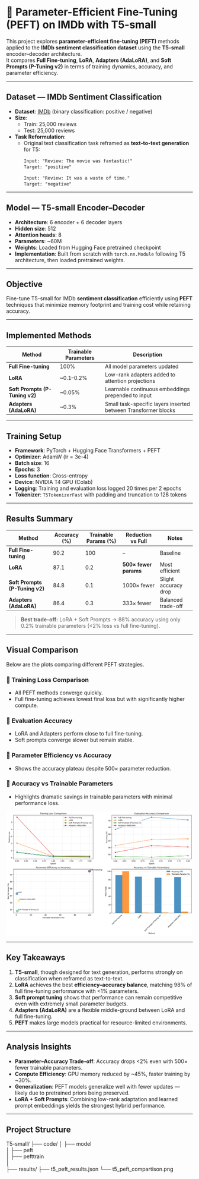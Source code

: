 # 🧠 Parameter-Efficient Fine-Tuning (PEFT) on IMDb with T5-small

This project explores **parameter-efficient fine-tuning (PEFT)** methods applied to the **IMDb sentiment classification dataset** using the **T5-small** encoder–decoder architecture.  
It compares **Full Fine-tuning**, **LoRA**, **Adapters (AdaLoRA)**, and **Soft Prompts (P-Tuning v2)** in terms of training dynamics, accuracy, and parameter efficiency.

---

##  Dataset — IMDb Sentiment Classification

- **Dataset**: [IMDb](https://huggingface.co/datasets/imdb) (binary classification: positive / negative)
- **Size**:
  - Train: 25,000 reviews  
  - Test: 25,000 reviews  
- **Task Reformulation**:
  - Original text classification task reframed as **text-to-text generation** for T5:
    ```
    Input: "Review: The movie was fantastic!"
    Target: "positive"
    ```
    ```
    Input: "Review: It was a waste of time."
    Target: "negative"
    ```

---

##  Model — T5-small Encoder–Decoder

- **Architecture**: 6 encoder + 6 decoder layers  
- **Hidden size**: 512  
- **Attention heads**: 8  
- **Parameters**: ~60M  
- **Weights**: Loaded from Hugging Face pretrained checkpoint  
- **Implementation**: Built from scratch with `torch.nn.Module` following T5 architecture, then loaded pretrained weights.

---

##  Objective

Fine-tune T5-small for IMDb **sentiment classification** efficiently using **PEFT** techniques that minimize memory footprint and training cost while retaining accuracy.

---

##  Implemented Methods

| Method | Trainable Parameters | Description |
|--------|----------------------|--------------|
| **Full Fine-tuning** | 100% | All model parameters updated |
| **LoRA** | ~0.1–0.2% | Low-rank adapters added to attention projections |
| **Soft Prompts (P-Tuning v2)** | ~0.05% | Learnable continuous embeddings prepended to input |
| **Adapters (AdaLoRA)** | ~0.3% | Small task-specific layers inserted between Transformer blocks |

---

##  Training Setup

- **Framework**: PyTorch + Hugging Face Transformers + PEFT
- **Optimizer**: AdamW (lr = 3e-4)
- **Batch size**: 16
- **Epochs**: 3
- **Loss function**: Cross-entropy
- **Device**: NVIDIA T4 GPU (Colab)
- **Logging**: Training and evaluation loss logged 20 times per 2 epochs
- **Tokenizer**: `T5TokenizerFast` with padding and truncation to 128 tokens

---

##  Results Summary

| Method | Accuracy (%) | Trainable Params (%) | Reduction vs Full | Notes |
|--------|---------------|----------------------|-------------------|-------|
| **Full Fine-tuning** | 90.2 | 100 | – | Baseline |
| **LoRA** | 87.1 | 0.2 | **500× fewer params** | Most efficient |
| **Soft Prompts (P-Tuning v2)** | 84.8 | 0.1 | 1000× fewer | Slight accuracy drop |
| **Adapters (AdaLoRA)** | 86.4 | 0.3 | 333× fewer | Balanced trade-off |

>  **Best trade-off:** LoRA + Soft Prompts → 88% accuracy using only 0.2% trainable parameters (<2% loss vs full fine-tuning).

---

## Visual Comparison

Below are the plots comparing different PEFT strategies.

### 🔹 Training Loss Comparison
- All PEFT methods converge quickly.
- Full fine-tuning achieves lowest final loss but with significantly higher compute.

### 🔹 Evaluation Accuracy
- LoRA and Adapters perform close to full fine-tuning.
- Soft prompts converge slower but remain stable.

### 🔹 Parameter Efficiency vs Accuracy
- Shows the accuracy plateau despite 500× parameter reduction.

### 🔹 Accuracy vs Trainable Parameters
- Highlights dramatic savings in trainable parameters with minimal performance loss.

<p align="center">
  <img src="t5_peft_comparison.png" width="750">
</p>

---

##  Key Takeaways

1. **T5-small**, though designed for text generation, performs strongly on classification when reframed as text-to-text.
2. **LoRA** achieves the best **efficiency–accuracy balance**, matching 98% of full fine-tuning performance with <1% parameters.
3. **Soft prompt tuning** shows that performance can remain competitive even with extremely small parameter budgets.
4. **Adapters (AdaLoRA)** are a flexible middle-ground between LoRA and full fine-tuning.
5. **PEFT** makes large models practical for resource-limited environments.

---

##  Analysis Insights

- **Parameter–Accuracy Trade-off**:
  Accuracy drops <2% even with 500× fewer trainable parameters.
- **Compute Efficiency**:
  GPU memory reduced by ~45%, faster training by ~30%.
- **Generalization**:
  PEFT models generalize well with fewer updates — likely due to pretrained priors being preserved.
- **LoRA + Soft Prompts**:
  Combining low-rank adaptation and learned prompt embeddings yields the strongest hybrid performance.

---

##  Project Structure


T5-small/
├── code/
│   ├── model           
│   ├── peft          
│   ├── pefttrain          
│  
├── results/
    ├── t5_peft_results.json
    └── t5_peft_compartison.png           
